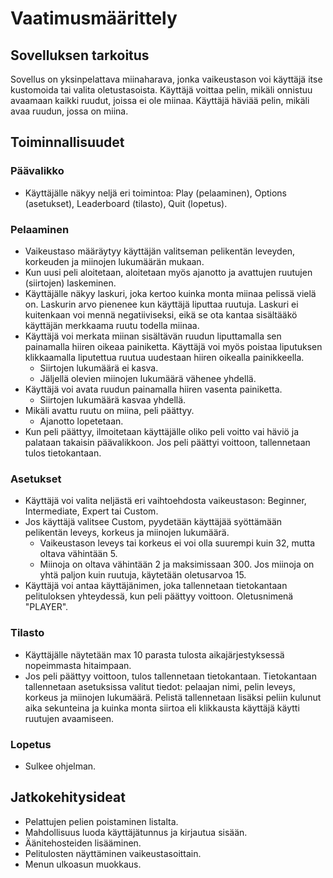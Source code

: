 # Vaatimusmäärittely

## Sovelluksen tarkoitus

Sovellus on yksinpelattava miinaharava, jonka vaikeustason voi käyttäjä itse kustomoida tai valita oletustasoista. Käyttäjä voittaa pelin, mikäli onnistuu avaamaan kaikki ruudut, joissa ei ole miinaa. Käyttäjä häviää pelin, mikäli avaa ruudun, jossa on miina.

## Toiminnallisuudet

### Päävalikko
- Käyttäjälle näkyy neljä eri toimintoa: Play (pelaaminen), Options (asetukset), Leaderboard (tilasto), Quit (lopetus).

### Pelaaminen
- Vaikeustaso määräytyy käyttäjän valitseman pelikentän leveyden, korkeuden ja miinojen lukumäärän mukaan.
- Kun uusi peli aloitetaan, aloitetaan myös ajanotto ja avattujen ruutujen (siirtojen) laskeminen.
- Käyttäjälle näkyy laskuri, joka kertoo kuinka monta miinaa pelissä vielä on. Laskurin arvo pienenee kun käyttäjä liputtaa ruutuja. Laskuri ei kuitenkaan voi mennä negatiiviseksi, eikä se ota kantaa sisältääkö käyttäjän merkkaama ruutu todella miinaa.
- Käyttäjä voi merkata miinan sisältävän ruudun liputtamalla sen painamalla hiiren oikeaa painiketta. Käyttäjä voi myös poistaa liputuksen klikkaamalla liputettua ruutua uudestaan hiiren oikealla painikkeella.
    - Siirtojen lukumäärä ei kasva.
    - Jäljellä olevien miinojen lukumäärä vähenee yhdellä.
- Käyttäjä voi avata ruudun painamalla hiiren vasenta painiketta.
    - Siirtojen lukumäärä kasvaa yhdellä.
- Mikäli avattu ruutu on miina, peli päättyy.
    - Ajanotto lopetetaan.
- Kun peli päättyy, ilmoitetaan käyttäjälle oliko peli voitto vai häviö ja palataan takaisin päävalikkoon. Jos peli päättyi voittoon, tallennetaan tulos tietokantaan.

### Asetukset
- Käyttäjä voi valita neljästä eri vaihtoehdosta vaikeustason: Beginner, Intermediate, Expert tai Custom.
- Jos käyttäjä valitsee Custom, pyydetään käyttäjää syöttämään pelikentän leveys, korkeus ja miinojen lukumäärä.
    - Vaikeustason leveys tai korkeus ei voi olla suurempi kuin 32, mutta oltava vähintään 5.
    - Miinoja on oltava vähintään 2 ja maksimissaan 300. Jos miinoja on yhtä paljon kuin ruutuja, käytetään oletusarvoa 15.
- Käyttäjä voi antaa käyttäjänimen, joka tallennetaan tietokantaan pelituloksen yhteydessä, kun peli päättyy voittoon. Oletusnimenä "PLAYER".

### Tilasto
- Käyttäjälle näytetään max 10 parasta tulosta aikajärjestyksessä nopeimmasta hitaimpaan.
- Jos peli päättyy voittoon, tulos tallennetaan tietokantaan. Tietokantaan tallennetaan asetuksissa valitut tiedot: pelaajan nimi, pelin leveys, korkeus ja miinojen lukumäärä. Pelistä tallennetaan lisäksi peliin kulunut aika sekunteina ja kuinka monta siirtoa eli klikkausta käyttäjä käytti ruutujen avaamiseen.

### Lopetus
- Sulkee ohjelman.

## Jatkokehitysideat
- Pelattujen pelien poistaminen listalta.
- Mahdollisuus luoda käyttäjätunnus ja kirjautua sisään.
- Äänitehosteiden lisääminen.
- Pelitulosten näyttäminen vaikeustasoittain.
- Menun ulkoasun muokkaus.
